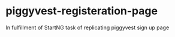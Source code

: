 # piggyvest-registeration-page
In fulfillment of StartNG task of replicating piggyvest sign up page
